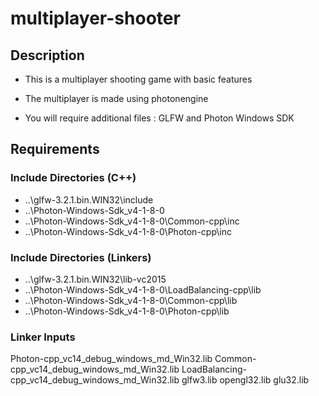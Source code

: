 # multiplayer-shooter

## Description
- This is a multiplayer shooting game with basic features

- The multiplayer is made using photonengine

- You will require additional files : GLFW and Photon Windows SDK

## Requirements
### Include Directories (C++)
- ..\glfw-3.2.1.bin.WIN32\include
- ..\Photon-Windows-Sdk_v4-1-8-0
- ..\Photon-Windows-Sdk_v4-1-8-0\Common-cpp\inc
- ..\Photon-Windows-Sdk_v4-1-8-0\Photon-cpp\inc

### Include Directories (Linkers)
- ..\glfw-3.2.1.bin.WIN32\lib-vc2015
- ..\Photon-Windows-Sdk_v4-1-8-0\LoadBalancing-cpp\lib
- ..\Photon-Windows-Sdk_v4-1-8-0\Common-cpp\lib
- ..\Photon-Windows-Sdk_v4-1-8-0\Photon-cpp\lib

### Linker Inputs
Photon-cpp_vc14_debug_windows_md_Win32.lib
Common-cpp_vc14_debug_windows_md_Win32.lib
LoadBalancing-cpp_vc14_debug_windows_md_Win32.lib
glfw3.lib
opengl32.lib
glu32.lib
